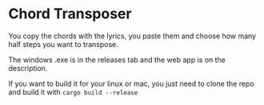 # Chord Transposer

You copy the chords with the lyrics, you paste them and choose how many half steps you want to transpose.

The windows .exe is in the releases tab and the web app is on the description.

If you want to build it for your linux or mac, you just need to clone the repo and build it with `cargo build --release`
